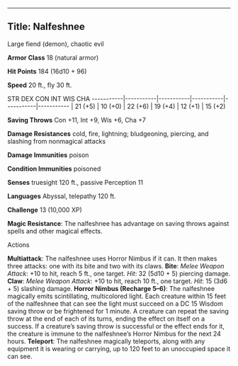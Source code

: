 -------------------------
Title: Nalfeshnee
-------------------------


Large fiend (demon), chaotic evil

**Armor Class** 18 (natural armor)

**Hit Points** 184 (16d10 + 96)

**Speed** 20 ft., fly 30 ft.

  STR         DEX         CON         INT         WIS         CHA
  -----------|-----------|-----------|-----------|-----------|-----------
  | 21 (+5)   | 10 (+0)   | 22 (+6)   | 19 (+4)   | 12 (+1)   | 15 (+2)

**Saving Throws** Con +11, Int +9, Wis +6, Cha +7

**Damage Resistances** cold, fire, lightning; bludgeoning, piercing, and
slashing from nonmagical attacks

**Damage Immunities** poison

**Condition Immunities** poisoned

**Senses** truesight 120 ft., passive Perception 11

**Languages** Abyssal, telepathy 120 ft.

**Challenge** 13 (10,000 XP)


**Magic Resistance**: The nalfeshnee has advantage on saving throws
    against spells and other magical effects.


Actions

**Multiattack**: The nalfeshnee uses Horror Nimbus if it can. It
    then makes three attacks: one with its bite and two with its claws.
**Bite**: *Melee Weapon Attack*: +10 to hit, reach 5 ft.,
    one target. *Hit*: 32 (5d10 + 5) piercing damage.
**Claw**: *Melee Weapon Attack*: +10 to hit, reach 10 ft.,
    one target. *Hit*: 15 (3d6 + 5) slashing damage.
**Horror Nimbus (Recharge 5–6)**: The nalfeshnee magically emits
    scintillating, multicolored light. Each creature within 15 feet of
    the nalfeshnee that can see the light must succeed on a DC 15 Wisdom
    saving throw or be frightened for 1 minute. A creature can repeat
    the saving throw at the end of each of its turns, ending the effect
    on itself on a success. If a creature’s saving throw is successful
    or the effect ends for it, the creature is immune to the
    nalfeshnee’s Horror Nimbus for the next 24 hours.
**Teleport**: The nalfeshnee magically teleports, along with any
    equipment it is wearing or carrying, up to 120 feet to an unoccupied
    space it can see.

